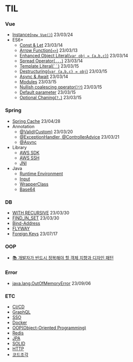 # TIL
### Vue
- [Instance(```new Vue()```)](https://github.com/KEJ94/TIL/blob/main/Vue/Instance.md) 23/03/24    
- ES6+
  - [Const & Let](https://github.com/KEJ94/TIL/blob/main/Vue/constlet.md) 23/03/14 
  - [Arrow Function(```=>```)](https://github.com/KEJ94/TIL/blob/main/Vue/arrowfunction.md) 23/03/13 
  - [Enhanced Object Literal(```var obj = {a,b,c}```)](https://github.com/KEJ94/TIL/blob/main/Vue/enhanced_object_literal.md) 23/03/14  
  - [Spread Operator(```...```)](https://github.com/KEJ94/TIL/blob/main/Vue/spread_operator.md) 23/03/14  
  - [Template Literal(``` `` ```)](https://github.com/KEJ94/TIL/blob/main/Vue/template_literal.md) 23/03/15  
  - [Destructuring(```var {a,b,c} = obj```)](https://github.com/KEJ94/TIL/blob/main/Vue/destructuring.md) 23/03/15  
  - [Async & Await](https://github.com/KEJ94/TIL/blob/main/Vue/asyncawait.md) 23/03/14 
  - [Modules](https://github.com/KEJ94/TIL/blob/main/Vue/modules.md) 23/03/15 
  - [Nullish coalescing operator(```??```)](https://github.com/KEJ94/TIL/blob/main/Vue/nullish_coalescing_operator.md) 23/03/15 
  - [Default parameter](https://github.com/KEJ94/TIL/blob/main/Vue/default_parameter.md) 23/03/15 
  - [Optional Chaning(```?.```)](https://github.com/KEJ94/TIL/blob/main/Vue/optional_chaning.md) 23/03/15 

### Spring
- [Spring Cache](https://github.com/KEJ94/TIL/blob/main/Spring/SpringCache.md) 23/04/28
- Annotation
  - [@Valid(Custom)](https://github.com/KEJ94/TIL/blob/main/Spring/Valid.md) 23/03/20
  - [@ExceptionHandler, @ControllerAdvice](https://github.com/KEJ94/TIL/blob/main/Spring/ControllerAdvice.md) 23/03/21
  - [@Async](https://github.com/KEJ94/TIL/blob/main/Spring/비동기_메서드.md)
- Library
  - [AWS SDK](https://github.com/KEJ94/TIL/blob/main/Spring/Java_SDK.md)
  - [AWS SSH](https://github.com/KEJ94/TIL/blob/main/Spring/SSH_연결.md)
  - [JNI](https://github.com/KEJ94/TIL/blob/main/Spring/JNI.md)
- Java
  - [Runtime Environment](https://github.com/KEJ94/TIL/blob/main/Spring/실행.md)
  - [Input](https://github.com/KEJ94/TIL/blob/main/Spring/입력.md)
  - [WrapperClass](https://github.com/KEJ94/TIL/blob/main/Spring/WrapperClass.md)
  - [Base64](https://github.com/KEJ94/TIL/blob/main/Spring/Base64.md)
### DB 
  - [WITH RECURSIVE](https://github.com/KEJ94/TIL/blob/main/MariaDB/재귀쿼리.md) 23/03/30
  - [FIND_IN_SET](https://github.com/KEJ94/TIL/blob/main/MariaDB/FIND_IN_SET.md) 23/03/30
  - [Bind-Address](https://github.com/KEJ94/TIL/blob/main/ETC/외부접속.md)
  - [FLYWAY](https://github.com/KEJ94/TIL/blob/main/ETC/Flyway.md)
  - [Foreign Keys](https://github.com/KEJ94/TIL/blob/main/MariaDB/ForeignKeys.md) 23/07/17

### OOP
  - [📚 개발자가 반드시 정복해야 할 객체 지향과 디자인 패턴](https://github.com/KEJ94/TIL/blob/main/OOP/개발자가-반드시-정복해야-할-객체-지향과-디자인-패턴.md)

### Error
  - [java.lang.OutOfMemoryError](https://github.com/KEJ94/TIL/blob/main/Error/OutOfMemoryError.md) 23/09/06

### ETC
- [CI/CD](https://github.com/KEJ94/TIL/blob/main/ETC/CI_CD.md)
- [GraphQL](https://github.com/KEJ94/TIL/blob/main/ETC/GraphQL.md)
- [SSO](https://github.com/KEJ94/TIL/blob/main/ETC/SSO.md)
- [Docker](https://github.com/KEJ94/TIL/blob/main/ETC/Docker.md)  
- [OOP(Object-Oriented Programming)](https://github.com/KEJ94/TIL/blob/main/ETC/객체지향_프로그래밍.md)
- [Redis](https://github.com/KEJ94/TIL/blob/main/ETC/Redis.md)
- [JPA](https://github.com/KEJ94/TIL/blob/main/ETC/JPA.md)
- [SOLID](https://github.com/KEJ94/TIL/blob/main/ETC/SOLID.md)
- [HTTP](https://github.com/KEJ94/TIL/blob/main/ETC/HTTP.md)
- [코드조각](https://github.com/KEJ94/TIL/blob/main/ETC/Code.md)
